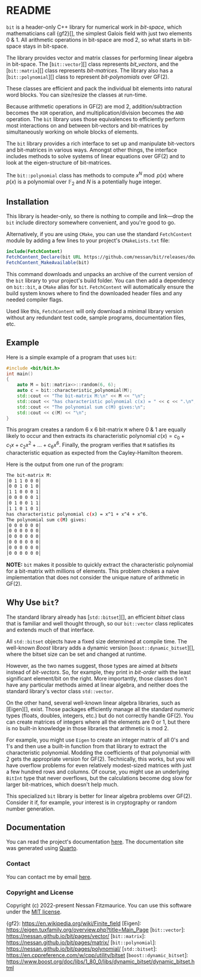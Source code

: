 # README

`bit` is a header-only C++ library for numerical work in _bit-space_, which mathematicians call {gf2}[], the simplest Galois field with just two elements 0 & 1. All arithmetic operations in bit-space are mod 2, so what starts in bit-space stays in bit-space.

The library provides vector and matrix classes for performing linear algebra in bit-space. The [`bit::vector`][] class represents _bit_vectors_, and the [`bit::matrix`][] class represents _bit-matrices_. The library also has a [`bit::polynomial`][] class to represent _bit-polynomials_ over GF(2).

These classes are efficient and pack the individual bit elements into natural word blocks. You can size/resize the classes at run-time.

Because arithmetic operations in GF(2) are mod 2, addition/subtraction becomes the `XOR` operation, and multiplication/division becomes the `AND` operation. The `bit` library uses those equivalences to efficiently perform most interactions on and between bit-vectors and bit-matrices by simultaneously working on whole blocks of elements.

The `bit` library provides a rich interface to set up and manipulate bit-vectors and bit-matrices in various ways. Amongst other things, the interface includes methods to solve systems of linear equations over GF(2) and to look at the eigen-structure of bit-matrices.

The `bit::polynomial` class has methods to compute $x^N\bmod{p(x)}$ where $p(x)$ is a polynomial over $\mathbb{F}_2$ and $N$ is a potentially huge integer.

## Installation

This library is header-only, so there is nothing to compile and link—drop the `bit` include directory somewhere convenient, and you're good to go.

Alternatively, if you are using `CMake`, you can use the standard `FetchContent` module by adding a few lines to your project's `CMakeLists.txt` file:

```cmake
include(FetchContent)
FetchContent_Declare(bit URL https://github.com/nessan/bit/releases/download/current/bit.zip)
FetchContent_MakeAvailable(bit)
```

This command downloads and unpacks an archive of the current version of the `bit` library to your project's build folder. You can then add a dependency on `bit::bit`, a `CMake` alias for `bit`. `FetchContent` will automatically ensure the build system knows where to find the downloaded header files and any needed compiler flags.

Used like this, `FetchContent` will only download a minimal library version without any redundant test code, sample programs, documentation files, etc.

## Example

Here is a simple example of a program that uses `bit`:

```cpp
#include <bit/bit.h>
int main()
{
    auto M = bit::matrix<>::random(6, 6);
    auto c = bit::characteristic_polynomial(M);
    std::cout << "The bit-matrix M:\n" << M << "\n";
    std::cout << "has characteristic polynomial c(x) = " << c << ".\n";
    std::cout << "The polynomial sum c(M) gives:\n";
    std::cout << c(M) << "\n";
}
```

This program creates a random 6 x 6 bit-matrix `M` where 0 & 1 are equally likely to occur and then extracts its characteristic polynomial $c(x) = c_0 + c_1 x + c_2 x^2 + ... + c_6 x^6$. Finally, the program verifies that `M` satisfies its characteristic equation as expected from the Cayley-Hamilton theorem.

Here is the output from one run of the program:

```sh
The bit-matrix M:
│0 1 1 0 0 0│
│0 0 1 0 1 0│
│1 1 0 0 0 1│
│0 0 0 0 0 1│
│0 1 0 0 1 1│
│1 1 0 1 0 1│
has characteristic polynomial c(x) = x^1 + x^4 + x^6.
The polynomial sum c(M) gives:
│0 0 0 0 0 0│
│0 0 0 0 0 0│
│0 0 0 0 0 0│
│0 0 0 0 0 0│
│0 0 0 0 0 0│
│0 0 0 0 0 0│
```

**NOTE:** `bit` makes it possible to quickly extract the characteristic polynomial for a bit-matrix with millions of elements. This problem chokes a naive implementation that does not consider the unique nature of arithmetic in GF(2).

## Why Use `bit`?

The standard library already has [`std::bitset`][], an efficient _bitset_ class that is familiar and well thought through, so our `bit::vector` class replicates and extends much of that interface.

All `std::bitset` objects have a fixed size determined at compile time. The well-known _Boost_ library adds a dynamic version [`boost::dynamic_bitset`][], where the bitset size can be set and changed at runtime.

However, as the two names suggest, those types are aimed at _bitsets_ instead of _bit-vectors_. So, for example, they print in _bit-order_ with the least significant element/bit on the right. More importantly, those classes don't have any particular methods aimed at linear algebra, and neither does the standard library's vector class `std::vector`.

On the other hand, several well-known linear algebra libraries, such as [Eigen][], exist. Those packages efficiently manage all the standard _numeric_ types (floats, doubles, integers, etc.) but do not correctly handle GF(2). You can create matrices of integers where all the elements are 0 or 1, but there is no built-in knowledge in those libraries that arithmetic is mod 2.

For example, you might use `Eigen` to create an integer matrix of all 0's and 1's and then use a built-in function from that library to extract the characteristic polynomial. Modding the coefficients of that polynomial with 2 gets the appropriate version for GF(2). Technically, this works, but you will have overflow problems for even relatively modest-sized matrices with just a few hundred rows and columns. Of course, you might use an underlying `BitInt` type that never overflows, but the calculations become dog slow for larger bit-matrices, which doesn't help much.

This specialized `bit` library is better for linear algebra problems over GF(2). Consider it if, for example, your interest is in cryptography or random number generation.

## Documentation

You can read the project's documentation [here](https://nessan.github.io/bit/).
The documentation site was generated using [Quarto](https://quarto.org).

### Contact

You can contact me by email [here](mailto:nzznfitz+gh@icloud.com).

### Copyright and License

Copyright (c) 2022-present Nessan Fitzmaurice.
You can use this software under the [MIT license](https://opensource.org/license/mit).

<!-- Reference Links -->

{gf2}: https://en.wikipedia.org/wiki/Finite_field
[Eigen]: https://eigen.tuxfamily.org/overview.php?title=Main_Page
[`bit::vector`]: https://nessan.github.io/bit/pages/vector/
[`bit::matrix`]: https://nessan.github.io/bit/pages/matrix/
[`bit::polynomial`]: https://nessan.github.io/bit/pages/polynomial/
[`std::bitset`]: https://en.cppreference.com/w/cpp/utility/bitset
[`boost::dynamic_bitset`]: https://www.boost.org/doc/libs/1_80_0/libs/dynamic_bitset/dynamic_bitset.html
